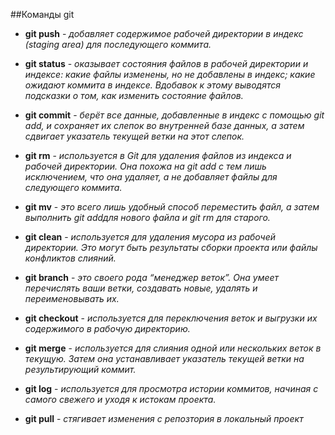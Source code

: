##Команды git

* __git push__ - *добавляет содержимое рабочей директории в индекс (staging area) для последующего коммита.* 

* __git status__ - *оказывает состояния файлов в рабочей директории и индексе: какие файлы изменены, но не добавлены в индекс; какие ожидают коммита в индексе. Вдобавок к этому выводятся подсказки о том, как изменить состояние файлов.*

* __git commit__ - *берёт все данные, добавленные в индекс с помощью git add, и сохраняет их слепок во внутренней базе данных, а затем сдвигает указатель текущей ветки на этот слепок.*

* __git rm__ - *используется в Git для удаления файлов из индекса и рабочей директории. Она похожа на git add с тем лишь исключением, что она удаляет, а не добавляет файлы для следующего коммита.*

* __git mv__ - *это всего лишь удобный способ переместить файл, а затем выполнить git addдля нового файла и git rm для старого.*

* __git clean__ - *используется для удаления мусора из рабочей директории. Это могут быть результаты сборки проекта или файлы конфликтов слияний.*

* __git branch__ - *это своего рода “менеджер веток”. Она умеет перечислять ваши ветки, создавать новые, удалять и переименовывать их.*

* __git checkout__ - *используется для переключения веток и выгрузки их содержимого в рабочую директорию.*

* __git merge__ - *используется для слияния одной или нескольких веток в текущую. Затем она устанавливает указатель текущей ветки на результирующий коммит.*

* __git log__ - *используется для просмотра истории коммитов, начиная с самого свежего и уходя к истокам проекта.*

* __git pull__ - *стягивает изменения с репозтория в локальный проект*